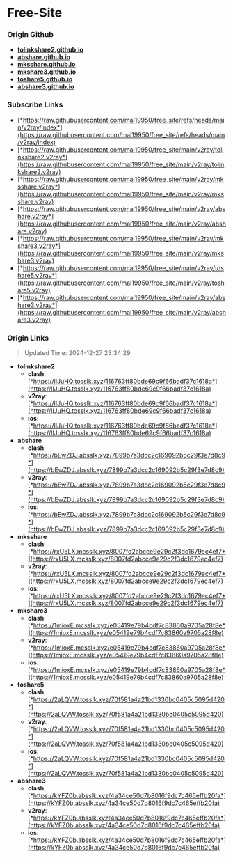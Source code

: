 # Free-Site

### Origin Github

- [**tolinkshare2.github.io**](https://github.com/tolinkshare2/tolinkshare2.github.io)
- [**abshare.github.io**](https://github.com/abshare/abshare.github.io)
- [**mksshare.github.io**](https://github.com/mksshare/mksshare.github.io)
- [**mkshare3.github.io**](https://github.com/mkshare3/mkshare3.github.io)
- [**toshare5.github.io**](https://github.com/toshare5/toshare5.github.io)
- [**abshare3.github.io**](https://github.com/abshare3/abshare3.github.io)

### Subscribe Links

- [*https://raw.githubusercontent.com/mai19950/free_site/refs/heads/main/v2ray/index*](https://raw.githubusercontent.com/mai19950/free_site/refs/heads/main/v2ray/index)
- [*https://raw.githubusercontent.com/mai19950/free_site/main/v2ray/tolinkshare2.v2ray*](https://raw.githubusercontent.com/mai19950/free_site/main/v2ray/tolinkshare2.v2ray)
- [*https://raw.githubusercontent.com/mai19950/free_site/main/v2ray/mksshare.v2ray*](https://raw.githubusercontent.com/mai19950/free_site/main/v2ray/mksshare.v2ray)
- [*https://raw.githubusercontent.com/mai19950/free_site/main/v2ray/abshare.v2ray*](https://raw.githubusercontent.com/mai19950/free_site/main/v2ray/abshare.v2ray)
- [*https://raw.githubusercontent.com/mai19950/free_site/main/v2ray/mkshare3.v2ray*](https://raw.githubusercontent.com/mai19950/free_site/main/v2ray/mkshare3.v2ray)
- [*https://raw.githubusercontent.com/mai19950/free_site/main/v2ray/toshare5.v2ray*](https://raw.githubusercontent.com/mai19950/free_site/main/v2ray/toshare5.v2ray)
- [*https://raw.githubusercontent.com/mai19950/free_site/main/v2ray/abshare3.v2ray*](https://raw.githubusercontent.com/mai19950/free_site/main/v2ray/abshare3.v2ray)

### Origin Links

> Updated Time: 2024-12-27 23:34:29

- **tolinkshare2**
  - **clash**: [*https://IlJuHQ.tosslk.xyz/116763ff80bde69c9f66badf37c1618a*](https://IlJuHQ.tosslk.xyz/116763ff80bde69c9f66badf37c1618a)
  - **v2ray**: [*https://IlJuHQ.tosslk.xyz/116763ff80bde69c9f66badf37c1618a*](https://IlJuHQ.tosslk.xyz/116763ff80bde69c9f66badf37c1618a)
  - **ios**: [*https://IlJuHQ.tosslk.xyz/116763ff80bde69c9f66badf37c1618a*](https://IlJuHQ.tosslk.xyz/116763ff80bde69c9f66badf37c1618a)
- **abshare**
  - **clash**: [*https://bEwZDJ.absslk.xyz/7899b7a3dcc2c169092b5c29f3e7d8c9*](https://bEwZDJ.absslk.xyz/7899b7a3dcc2c169092b5c29f3e7d8c9)
  - **v2ray**: [*https://bEwZDJ.absslk.xyz/7899b7a3dcc2c169092b5c29f3e7d8c9*](https://bEwZDJ.absslk.xyz/7899b7a3dcc2c169092b5c29f3e7d8c9)
  - **ios**: [*https://bEwZDJ.absslk.xyz/7899b7a3dcc2c169092b5c29f3e7d8c9*](https://bEwZDJ.absslk.xyz/7899b7a3dcc2c169092b5c29f3e7d8c9)
- **mksshare**
  - **clash**: [*https://rxU5LX.mcsslk.xyz/8007fd2abcce9e29c2f3dc1679ec4ef7*](https://rxU5LX.mcsslk.xyz/8007fd2abcce9e29c2f3dc1679ec4ef7)
  - **v2ray**: [*https://rxU5LX.mcsslk.xyz/8007fd2abcce9e29c2f3dc1679ec4ef7*](https://rxU5LX.mcsslk.xyz/8007fd2abcce9e29c2f3dc1679ec4ef7)
  - **ios**: [*https://rxU5LX.mcsslk.xyz/8007fd2abcce9e29c2f3dc1679ec4ef7*](https://rxU5LX.mcsslk.xyz/8007fd2abcce9e29c2f3dc1679ec4ef7)
- **mkshare3**
  - **clash**: [*https://1mioxE.mcsslk.xyz/e05419e79b4cdf7c83860a9705a28f8e*](https://1mioxE.mcsslk.xyz/e05419e79b4cdf7c83860a9705a28f8e)
  - **v2ray**: [*https://1mioxE.mcsslk.xyz/e05419e79b4cdf7c83860a9705a28f8e*](https://1mioxE.mcsslk.xyz/e05419e79b4cdf7c83860a9705a28f8e)
  - **ios**: [*https://1mioxE.mcsslk.xyz/e05419e79b4cdf7c83860a9705a28f8e*](https://1mioxE.mcsslk.xyz/e05419e79b4cdf7c83860a9705a28f8e)
- **toshare5**
  - **clash**: [*https://2aLQVW.tosslk.xyz/70f581a4a21bd1330bc0405c5095d420*](https://2aLQVW.tosslk.xyz/70f581a4a21bd1330bc0405c5095d420)
  - **v2ray**: [*https://2aLQVW.tosslk.xyz/70f581a4a21bd1330bc0405c5095d420*](https://2aLQVW.tosslk.xyz/70f581a4a21bd1330bc0405c5095d420)
  - **ios**: [*https://2aLQVW.tosslk.xyz/70f581a4a21bd1330bc0405c5095d420*](https://2aLQVW.tosslk.xyz/70f581a4a21bd1330bc0405c5095d420)
- **abshare3**
  - **clash**: [*https://kYFZ0b.absslk.xyz/4a34ce50d7b8016f9dc7c465effb20fa*](https://kYFZ0b.absslk.xyz/4a34ce50d7b8016f9dc7c465effb20fa)
  - **v2ray**: [*https://kYFZ0b.absslk.xyz/4a34ce50d7b8016f9dc7c465effb20fa*](https://kYFZ0b.absslk.xyz/4a34ce50d7b8016f9dc7c465effb20fa)
  - **ios**: [*https://kYFZ0b.absslk.xyz/4a34ce50d7b8016f9dc7c465effb20fa*](https://kYFZ0b.absslk.xyz/4a34ce50d7b8016f9dc7c465effb20fa)

